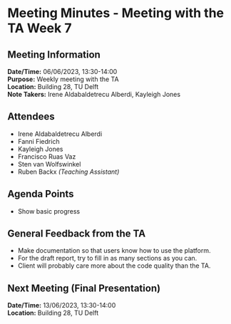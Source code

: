 # Meeting Minutes - Meeting with the TA Week 7
## Meeting Information
**Date/Time:** 06/06/2023, 13:30-14:00 <br>
**Purpose:** Weekly meeting with the TA <br>
**Location:** Building 28, TU Delft <br>
**Note Takers:** Irene Aldabaldetrecu Alberdi, Kayleigh Jones <br>

## Attendees
- Irene Aldabaldetrecu Alberdi
- Fanni Fiedrich 
- Kayleigh Jones
- Francisco Ruas Vaz
- Sten van Wolfswinkel
- Ruben Backx *(Teaching Assistant)*

## Agenda Points
- Show basic progress

## General Feedback from the TA
- Make documentation so that users know how to use the platform.
- For the draft report, try to fill in as many sections as you can.
- Client will probably care more about the code quality than the TA.

## Next Meeting (Final Presentation)
**Date/Time:** 13/06/2023, 13:30-14:00 <br>
**Location:** Building 28, TU Delft